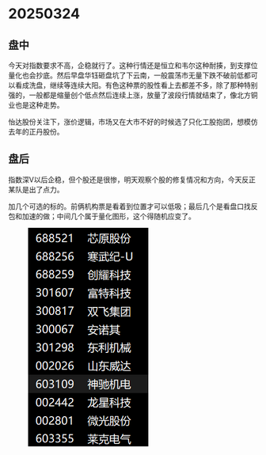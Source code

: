 # 20250324

## 盘中

今天对指数要求不高，企稳就行了。这种行情还是恒立和韦尔这种耐揍，到支撑位量化也会抄底。然后早盘华钰砸盘坑了下云南，一般震荡市无量下跌不破前低都可以看成洗盘，继续等连续大阳。有色这种票的股性看上去都差不多，除了那种特别强的，一般都是缩量创个低点然后连续上涨，放量了波段行情就结束了，像北方铜业也是这种走势。

怡达股份关注下，涨价逻辑，市场又在大市不好的时候选了只化工股抱团，想模仿去年的正丹股份。

## 盘后

指数深V以后企稳，但个股还是很惨，明天观察个股的修复情况和方向，今天反正某队是出了点力。

加几个可选的标的。前俩机构票是看着到位置才可以低吸；最后几个是看盘口找反包和加速的做；中间几个属于量化图形，这个得随机应变了。

<figure><img src=".gitbook/assets/屏幕截图 2025-03-24 230139.png" alt=""><figcaption></figcaption></figure>
